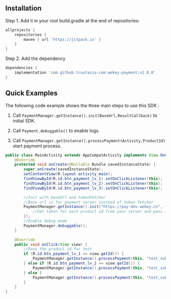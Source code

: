 ## Installation

Step 1. Add it in your root build.gradle at the end of repositories:

```groovy
allprojects {
    repositories {
        maven { url 'https://jitpack.io' }
    }
}
```

Step 2. Add the dependency

```groovy
dependencies {
    implementation 'com.github.trustasia-com:wekey-payment:v1.0.0'
}
```

## Quick Examples

The following code example shows the three main steps to use this SDK :

1. Call `PaymentManager.getInstance().init(BaseUrl,ResultCallback)` to initial SDK.

2. Call `Payment.debuggable()` to enable logs.

3. Call `PaymentManager.getInstance().processPayment(Activity,ProductId)` start payment process.

```java
public class MainActivity extends AppCompatActivity implements View.OnClickListener {
    @Override
    protected void onCreate(@Nullable Bundle savedInstanceState) {
        super.onCreate(savedInstanceState);
        setContentView(R.layout.activity_main);
        findViewById(R.id.btn_payment_lv_1).setOnClickListener(this);
        findViewById(R.id.btn_payment_lv_2).setOnClickListener(this);
        findViewById(R.id.btn_payment_lv_3).setOnClickListener(this);

        //Init with baseUrl and tokenFetcher
        //Base url is for payment server instead of token fetcher
        PaymentManager.getInstance().init("https://pay-dev.wekey.cn", (productId, callback) -> {
            //Get token for each product id from your server and pass it to callback
        });
        //Enable debug mode
        PaymentManager.debuggable();
    }

    @Override
    public void onClick(View view) {
        //Pass the product id for test 
        if (R.id.btn_payment_lv_1 == view.getId()) {
            PaymentManager.getInstance().processPayment(this, "test_sub_1");
        } else if (R.id.btn_payment_lv_2 == view.getId()) {
            PaymentManager.getInstance().processPayment(this, "test_sub_2");
        } else {
            PaymentManager.getInstance().processPayment(this, "test_sub_3");
        }
    }
}
```
